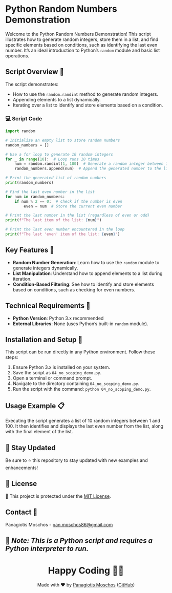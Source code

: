 # Python Random Numbers Demonstration

Welcome to the Python Random Numbers Demonstration! This script illustrates how to generate random integers, store them in a list, and find specific elements based on conditions, such as identifying the last even number. It’s an ideal introduction to Python’s `random` module and basic list operations.

## Script Overview 📘

The script demonstrates:
- How to use the `random.randint` method to generate random integers.
- Appending elements to a list dynamically.
- Iterating over a list to identify and store elements based on a condition.

### 💻 Script Code

```python
import random

# Initialize an empty list to store random numbers
random_numbers = []

# Use a for loop to generate 10 random integers
for _ in range(10):  # Loop runs 10 times
    num = random.randint(1, 100)  # Generate a random integer between 1 and 100
    random_numbers.append(num)  # Append the generated number to the list

# Print the generated list of random numbers
print(random_numbers)

# Find the last even number in the list
for num in random_numbers:
    if num % 2 == 0:  # Check if the number is even
        even = num  # Store the current even number

# Print the last number in the list (regardless of even or odd)
print(f"The last item of the list: {num}")

# Print the last even number encountered in the loop
print(f"The last 'even' item of the list: {even}")
```

## Key Features 🌟

- **Random Number Generation**: Learn how to use the `random` module to generate integers dynamically.
- **List Manipulation**: Understand how to append elements to a list during iteration.
- **Condition-Based Filtering**: See how to identify and store elements based on conditions, such as checking for even numbers.

## Technical Requirements 🔧

- **Python Version**: Python 3.x recommended
- **External Libraries**: None (uses Python’s built-in `random` module).

## Installation and Setup 🚀

This script can be run directly in any Python environment. Follow these steps:

1. Ensure Python 3.x is installed on your system.
2. Save the script as `04_no_scoping_demo.py`.
3. Open a terminal or command prompt.
4. Navigate to the directory containing `04_no_scoping_demo.py`.
5. Run the script with the command: `python 04_no_scoping_demo.py`.

## Usage Example 📋

Executing the script generates a list of 10 random integers between 1 and 100. It then identifies and displays the last even number from the list, along with the final element of the list.

## 📢 Stay Updated
Be sure to ⭐ this repository to stay updated with new examples and enhancements!

## 📄 License
🔐 This project is protected under the [MIT License](https://mit-license.org/).

## Contact 📧
Panagiotis Moschos - pan.moschos86@gmail.com

🔗 *Note: This is a Python script and requires a Python interpreter to run.*
---
<h1 align="center">Happy Coding 👨‍💻</h1>

<p align="center">
  Made with ❤️ by <a href="https://www.linkedin.com/in/panagiotis-moschos">Panagiotis Moschos</a> (<a href="https://github.com/pmoschos">GitHub</a>)
</p>